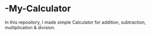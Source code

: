 # -My-Calculator
In this repository, I made simple Calculator for addition, subtraction, multiplication &amp; division.
